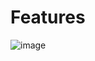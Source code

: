 # Features
![image](https://user-images.githubusercontent.com/60795188/116017058-17076880-a62e-11eb-9cd4-f011e506245c.png)
